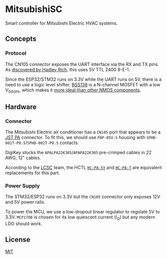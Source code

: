 # MitsubishiSC

Smart controller for Mitsubishi Electric HVAC systems.

## Concepts

### Protocol

The CN105 connector exposes the UART interface via the RX and TX pins. As [discovered by Hadley Rich](https://nicegear.nz/blog/hacking-a-mitsubishi-heat-pump-air-conditioner/), this uses 5V TTL 2400 8-E-1.

Since the ESP32/STM32 runs on 3.3V while the UART runs on 5V, there is a need to use a logic level shifter. [BSS138](https://www.onsemi.com/pdf/datasheet/bss138-d.pdf) is a N-channel MOSFET with a low $V_{GS(th)}$, which makes it [more ideal than other NMOS components](https://electronics.stackexchange.com/questions/242424/what-can-i-replace-a-bss138-n-channel-mosfet-with).

## Hardware

### Connector

The Mitsubishi Electric air conditioner has a `CN105` port that appears to be a [JST PA](https://www.jst.com/products/appliance-connectors/pa-family/) connector. To fit this, we should use `PAP-05V-S` housing with `SPHD-001T-P0.5`/`SPHD-002T-P0.5` contacts.

DigiKey stocks the `APALPA22K305`/`APAPA22K305` pre-crimped cables in 22 AWG, 12" cables.

According to the [LCSC](https://www.lcsc.com) team, the HCTL [`HC-PA-5Y`](https://www.lcsc.com/product-detail/Rectangular-Connectors-Housings_HCTL_C2962360.html) and [`HC-PA-T`](https://www.lcsc.com/product-detail/Line-Pressing-Terminals_HCTL-HC-PA-T_C2962368.html) are equivalent replacements for this part.

### Power Supply

The STM32/ESP32 runs on 3.3V but the `CN105` connector only exposes 12V and 5V power rails.

To power the MCU, we use a low-dropout linear regulator to regulate 5V to 3.3V. `MCP1700` is chosen for its low quiescent current ($I_Q$) but any modern LDO should work.

## License

[MIT](https://choosealicense.com/licenses/mit/)
